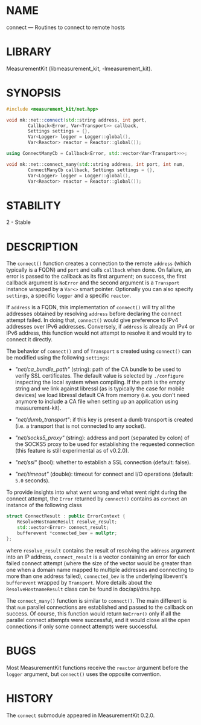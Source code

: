 # NAME
connect &mdash; Routines to connect to remote hosts

# LIBRARY
MeasurementKit (libmeasurement_kit, -lmeasurement_kit).

# SYNOPSIS
```C++
#include <measurement_kit/net.hpp>

void mk::net::connect(std::string address, int port,
        Callback<Error, Var<Transport>> callback,
        Settings settings = {},
        Var<Logger> logger = Logger::global(),
        Var<Reactor> reactor = Reactor::global());

using ConnectManyCb = Callback<Error, std::vector<Var<Transport>>>;

void mk::net::connect_many(std::string address, int port, int num,
        ConnectManyCb callback, Settings settings = {},
        Var<Logger> logger = Logger::global(),
        Var<Reactor> reactor = Reactor::global());
```

# STABILITY

2 - Stable

# DESCRIPTION

The `connect()` function creates a connection to the remote `address` (which
typically is a FQDN) and `port` and calls `callback` when done. On failure,
an error is passed to the callback as its first argument; on success, the first
callback argument is `NoError` and the second argument is a `Transport` instance
wrapped by a `Var<>` smart pointer. Optionally you can also specify `settings`,
a specific `logger` and a specific `reactor`.

If `address` is a FQDN, this implementation of `connect()` will try all the
addresses obtained by resolving `address` before declaring the connect attempt
failed. In doing that, `connect()` would give preference to IPv4 addresses over
IPv6 addresses. Conversely, if `address` is already an IPv4 or IPv6 address, this
function would not attempt to resolve it and would try to connect it directly.

The behavior of `connect()` and of `Transport` s created using `connect()` can be
modified using the following `settings`:

- *"net/ca_bundle_path"* (string): path of the CA bundle to be used to verify
  SSL certificates. The default value is selected by `./configure` inspecting
  the local system when compiling. If the path is the empty string and we
  link against libressl (as is typically the case for mobile devices) we load
  libressl default CA from memory (i.e. you don't need anymore to include a
  CA file when setting up an application using measurement-kit).

- *"net/dumb_transport"*: if this key is present a dumb transport is created (i.e. a
  transport that is not connected to any socket).

- *"net/socks5_proxy"* (string): address and port (separated by colon) of the SOCKS5
  proxy to be used for establishing the requested connection (this feature is
  still experimental as of v0.2.0).

- *"net/ssl"* (bool): whether to establish a SSL connection (default: false).

- *"net/timeout"* (double): timeout for connect and I/O operations (default: `5.0` seconds).

To provide insights into what went wrong and what went right during the connect
attempt, the `Error` returned by `connect()` contains as `context` an instance of the
following class

```C++
struct ConnectResult : public ErrorContext {
    ResolveHostnameResult resolve_result;
    std::vector<Error> connect_result;
    bufferevent *connected_bev = nullptr;
};
```

where `resolve_result` contains the result of resolving the `address` argument into
an IP address, `connect_result` is a vector containing an error for each failed connect
attempt (where the size of the vector would be greater than one when a domain name
mapped to multiple addresses and connecting to more than one address failed), `connected_bev`
is the underlying libevent's `bufferevent` wrapped by `Transport`. More details about the
`ResolveHostnameResult` class can be found in doc/api/dns.hpp.

The `connect_many()` function is similar to `connect()`. The main different is
that `num` parallel connections are established and passed to the callback on success. Of
course, this function would return `NoError()` only if all the parallel connect attempts
were successful, and it would close all the open connections if only some connect attempts
were successful.

# BUGS

Most MeasurementKit functions receive the `reactor` argument before the `logger`
argument, but `connect()` uses the opposite convention.

# HISTORY

The `connect` submodule appeared in MeasurementKit 0.2.0.
